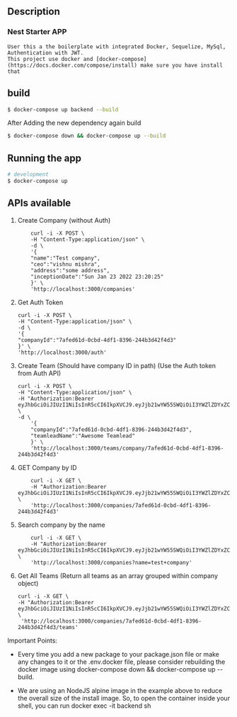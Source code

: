 
## Description

### Nest Starter APP
    User this a the boilerplate with integrated Docker, Sequelize, MySql, Authentication with JWT.
    This project use docker and [docker-compose](https://docs.docker.com/compose/install) make sure you have install that
## build 

```bash
$ docker-compose up backend --build
```
After Adding the new dependency again build
```bash
$ docker-compose down && docker-compose up --build
```

## Running the app

```bash
# development
$ docker-compose up

```

## APIs available

1. Create Company (without Auth)

    ```
        curl -i -X POST \
        -H "Content-Type:application/json" \
        -d \
        '{
        "name":"Test company",
        "ceo":"vishnu mishra",
        "address":"some address",
        "inceptionDate":"Sun Jan 23 2022 23:20:25"  
        }' \
        'http://localhost:3000/companies'    
    ```
2. Get Auth Token
    ```
    curl -i -X POST \
   -H "Content-Type:application/json" \
   -d \
    '{
    "companyId":"7afed61d-0cbd-4df1-8396-244b3d42f4d3"
    }' \
    'http://localhost:3000/auth'
    ```

3. Create Team (Should have company ID in path) (Use the Auth token from Auth API)
    ```
    curl -i -X POST \
    -H "Content-Type:application/json" \
    -H "Authorization:Bearer eyJhbGciOiJIUzI1NiIsInR5cCI6IkpXVCJ9.eyJjb21wYW55SWQiOiI3YWZlZDYxZC0wY2JkLTRkZjEtODM5Ni0yNDRiM2Q0MmY0ZDMiLCJjb21wYW55TmFtZSI6InRlc3QgY29tcGFueSIsImlhdCI6MTY0MzAyNTY0OX0.V34sWJZL6p_fI9xRgSvcJ8WwlLVaQvtMOjwO0xsoQh4" \
    -d \
        '{
        "companyId":"7afed61d-0cbd-4df1-8396-244b3d42f4d3",
        "teamleadName":"Awesome Teamlead"
        }' \
        'http://localhost:3000/teams/company/7afed61d-0cbd-4df1-8396-244b3d42f4d3'

     ```

4. GET Company by ID
    ```
        curl -i -X GET \
        -H "Authorization:Bearer eyJhbGciOiJIUzI1NiIsInR5cCI6IkpXVCJ9.eyJjb21wYW55SWQiOiI3YWZlZDYxZC0wY2JkLTRkZjEtODM5Ni0yNDRiM2Q0MmY0ZDMiLCJjb21wYW55TmFtZSI6InRlc3QgY29tcGFueSIsImlhdCI6MTY0MzAyNTY0OX0.V34sWJZL6p_fI9xRgSvcJ8WwlLVaQvtMOjwO0xsoQh4" \
        'http://localhost:3000/companies/7afed61d-0cbd-4df1-8396-244b3d42f4d3'    

    ```

5. Search company by the name
    ```
        curl -i -X GET \
        -H "Authorization:Bearer eyJhbGciOiJIUzI1NiIsInR5cCI6IkpXVCJ9.eyJjb21wYW55SWQiOiI3YWZlZDYxZC0wY2JkLTRkZjEtODM5Ni0yNDRiM2Q0MmY0ZDMiLCJjb21wYW55TmFtZSI6InRlc3QgY29tcGFueSIsImlhdCI6MTY0MzAyNTY0OX0.V34sWJZL6p_fI9xRgSvcJ8WwlLVaQvtMOjwO0xsoQh4" \
        'http://localhost:3000/companies?name=test+company'
    ```

6. Get All Teams (Return all teams as an array grouped within company object)

    ```
    curl -i -X GET \
   -H "Authorization:Bearer eyJhbGciOiJIUzI1NiIsInR5cCI6IkpXVCJ9.eyJjb21wYW55SWQiOiI3YWZlZDYxZC0wY2JkLTRkZjEtODM5Ni0yNDRiM2Q0MmY0ZDMiLCJjb21wYW55TmFtZSI6InRlc3QgY29tcGFueSIsImlhdCI6MTY0MzAyNTY0OX0.V34sWJZL6p_fI9xRgSvcJ8WwlLVaQvtMOjwO0xsoQh4" \
     'http://localhost:3000/companies/7afed61d-0cbd-4df1-8396-244b3d42f4d3/teams'
    ```



Important Points:

* Every time you add a new package to your package.json file or make any changes to it or the .env.docker file, please consider rebuilding the docker image using docker-compose down && docker-compose up --build.

* We are using an NodeJS alpine image in the example above to reduce the overall size of the install image. So, to open the container inside your shell, you can run docker exec -it backend sh